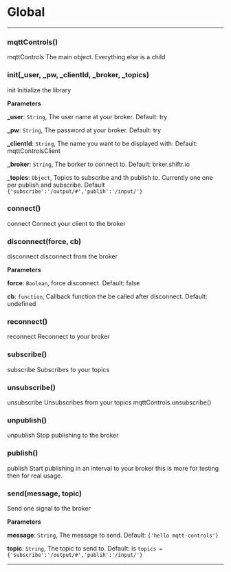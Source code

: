 # Global





* * *

### mqttControls() 

mqttControls The main object. Everything else is a child



### init(_user, _pw, _clientId, _broker, _topics) 

init  Initialize the library

**Parameters**

**_user**: `String`, The user name at your broker. Default: try

**_pw**: `String`, The password at your broker. Default: try

**_clientId**: `String`, The name you want to be displayed with: Default: mqttControlsClient

**_broker**: `String`, The borker to connect to. Default: brker.shiftr.io

**_topics**: `Object`, Topics to subscribe and th publish to. Currently one one per publish and subscribe. Default `{'subscribe':'/output/#','publih':'/input/'}`



### connect() 

connect Connect your client to the broker



### disconnect(force, cb) 

disconnect disconnect from the broker

**Parameters**

**force**: `Boolean`, force disconnect. Default: false

**cb**: `function`, Callback function the be called after disconnect. Default: undefined



### reconnect() 

reconnect Reconnect to your broker



### subscribe() 

subscribe Subscribes to your topics



### unsubscribe() 

unsubscribe Unsubscribes from your topics
    mqttControls.unsubscribe()



### unpublish() 

unpublish Stop publishing to the broker



### publish() 

publish Start publishing in an interval to your broker this is more for testing then for real usage.



### send(message, topic) 

Send one signal to the broker

**Parameters**

**message**: `String`, The message to send. Default: `{'hello mqtt-controls'}`

**topic**: `String`, The topic to send to. Default: is `topics = {'subscribe':'/output/#','publih':'/input/'}`




* * *










